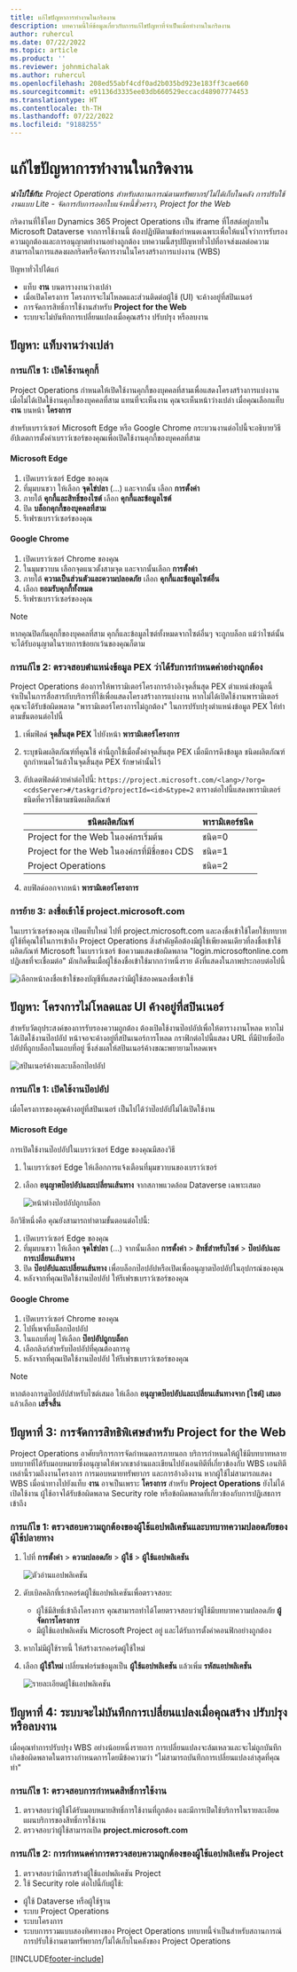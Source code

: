 ```yaml
---
title: แก้ไขปัญหาการทำงานในกริดงาน
description: บทความนี้ให้ข้อมูลเกี่ยวกับการแก้ไขปัญหาที่จำเป็นเมื่อทำงานในกริดงาน
author: ruhercul
ms.date: 07/22/2022
ms.topic: article
ms.product: ''
ms.reviewer: johnmichalak
ms.author: ruhercul
ms.openlocfilehash: 208ed55abf4cdf0ad2b035bd923e183ff3cae660
ms.sourcegitcommit: e91136d3335ee03db660529eccacd48907774453
ms.translationtype: HT
ms.contentlocale: th-TH
ms.lasthandoff: 07/22/2022
ms.locfileid: "9188255"
---
```

# <a name="troubleshoot-working-in-the-task-grid"></a>แก้ไขปัญหาการทำงานในกริดงาน 


_**นำไปใช้กับ:** Project Operations สำหรับสถานการณ์ตามทรัพยากร/ไม่ได้เก็บในคลัง การปรับใช้งานแบบ Lite - จัดการกับการออกใบแจ้งหนี้ชั่วคราว, Project for the Web_

กริดงานที่ใช้โดย Dynamics 365 Project Operations เป็น iframe ที่โฮสต์อยู่ภายใน Microsoft Dataverse จากการใช้งานนี้ ต้องปฏิบัติตามข้อกำหนดเฉพาะเพื่อให้แน่ใจว่าการรับรองความถูกต้องและการอนุญาตทำงานอย่างถูกต้อง บทความนี้สรุปปัญหาทั่วไปที่อาจส่งผลต่อความสามารถในการแสดงผลกริดหรือจัดการงานในโครงสร้างการแบ่งงาน (WBS)

ปัญหาทั่วไปได้แก่

- แท็บ **งาน** บนตารางงานว่างเปล่า
- เมื่อเปิดโครงการ โครงการจะไม่โหลดและส่วนติดต่อผู้ใช้ (UI) จะค้างอยู่ที่สปินเนอร์
- การจัดการสิทธิ์การใช้งานสำหรับ **Project for the Web**
- ระบบจะไม่บันทึกการเปลี่ยนแปลงเมื่อคุณสร้าง ปรับปรุง หรือลบงาน

## <a name="issue-the-task-tab-is-empty"></a>ปัญหา: แท็บงานว่างเปล่า

### <a name="mitigation-1-enable-cookies"></a>การแก้ไข 1: เปิดใช้งานคุกกี้

Project Operations กำหนดให้เปิดใช้งานคุกกี้ของบุคคลที่สามเพื่อแสดงโครงสร้างการแบ่งงาน เมื่อไม่ได้เปิดใช้งานคุกกี้ของบุคคลที่สาม แทนที่จะเห็นงาน คุณจะเห็นหน้าว่างเปล่า เมื่อคุณเลือกแท็บ **งาน** บนหน้า **โครงการ**

สำหรับเบราว์เซอร์ Microsoft Edge หรือ Google Chrome กระบวนงานต่อไปนี้จะอธิบายวิธีอัปเดตการตั้งค่าเบราว์เซอร์ของคุณเพื่อเปิดใช้งานคุกกี้ของบุคคลที่สาม

#### <a name="microsoft-edge"></a>Microsoft Edge

1. เปิดเบราว์เซอร์ Edge ของคุณ
2. ที่มุมบนขวา ให้เลือก **จุดไข่ปลา** (...) และจากนั้น เลือก **การตั้งค่า**
3. ภายใต้ **คุกกี้และสิทธิ์ของไซต์** เลือก **คุกกี้และข้อมูลไซต์**
4. ปิด **บล็อกคุกกี้ของบุคคลที่สาม**
5. รีเฟรชเบราว์เซอร์ของคุณ 

#### <a name="google-chrome"></a>Google Chrome

1. เปิดเบราว์เซอร์ Chrome ของคุณ
2. ในมุมขวาบน เลือกจุดแนวตั้งสามจุด และจากนั้นเลือก **การตั้งค่า**
3. ภายใต้ **ความเป็นส่วนตัวและความปลอดภัย** เลือก **คุกกี้และข้อมูลไซต์อื่น**
4. เลือก **ยอมรับคุกกี้ทั้งหมด**
5. รีเฟรชเบราว์เซอร์ของคุณ 

> [!NOTE]
> หากคุณปิดกั้นคุกกี้ของบุคคลที่สาม คุกกี้และข้อมูลไซต์ทั้งหมดจากไซต์อื่นๆ จะถูกบล็อก แม้ว่าไซต์นั้นจะได้รับอนุญาตในรายการข้อยกเว้นของคุณก็ตาม

### <a name="mitigation-2-validate-the-pex-endpoint-has-been-correctly-configured"></a>การแก้ไข 2: ตรวจสอบตำแหน่งข้อมูล PEX ว่าได้รับการกำหนดค่าอย่างถูกต้อง

Project Operations ต้องการให้พารามิเตอร์โครงการอ้างอิงจุดสิ้นสุด PEX ตำแหน่งข้อมูลนี้จำเป็นในการสื่อสารกับบริการที่ใช้เพื่อแสดงโครงสร้างการแบ่งงาน หากไม่ได้เปิดใช้งานพารามิเตอร์ คุณจะได้รับข้อผิดพลาด "พารามิเตอร์โครงการไม่ถูกต้อง" ในการปรับปรุงตำแหน่งข้อมูล PEX ให้ทำตามขั้นตอนต่อไปนี้

1. เพิ่มฟิลด์ **จุดสิ้นสุด PEX** ไปยังหน้า **พารามิเตอร์โครงการ**
2. ระบุชนิดผลิตภัณฑ์ที่คุณใช้ ค่านี้ถูกใช้เมื่อตั้งค่าจุดสิ้นสุด PEX เมื่อมีการดึงข้อมูล ชนิดผลิตภัณฑ์ถูกกำหนดไว้แล้วในจุดสิ้นสุด PEX รักษาค่านั้นไว้
3. อัปเดตฟิลด์ด้วยค่าต่อไปนี้: `https://project.microsoft.com/<lang>/?org=<cdsServer>#/taskgrid?projectId=<id>&type=2` ตารางต่อไปนี้แสดงพารามิเตอร์ชนิดที่ควรใช้ตามชนิดผลิตภัณฑ์

      | **ชนิดผลิตภัณฑ์**                     | **พารามิเตอร์ชนิด** |
      |--------------------------------------|--------------------|
      | Project for the Web ในองค์กรเริ่มต้น   | ชนิด=0             |
      | Project for the Web ในองค์กรที่มีชื่อของ CDS | ชนิด=1             |
      | Project Operations                   | ชนิด=2             |

4. ลบฟิลด์ออกจากหน้า **พารามิเตอร์โครงการ**

### <a name="mitigation-3-sign-in-to-projectmicrosoftcom"></a>การย้าย 3: ลงชื่อเข้าใช้ project.microsoft.com

ในเบราว์เซอร์ของคุณ เปิดแท็บใหม่ ไปที่ project.microsoft.com และลงชื่อเข้าใช้โดยใช้บทบาทผู้ใช้ที่คุณใช้ในการเข้าถึง Project Operations สิ่งสำคัญคือต้องมีผู้ใช้เพียงคนเดียวที่ลงชื่อเข้าใช้ผลิตภัณฑ์ Microsoft ในเบราว์เซอร์ ข้อความแสดงข้อผิดพลาด "login.microsoftonline.com ปฏิเสธที่จะเชื่อมต่อ" มักเกิดขึ้นเมื่อผู้ใช้ลงชื่อเข้าใช้มากกว่าหนึ่งราย ดังที่แสดงในภาพประกอบต่อไปนี้

![เลือกหน้าลงชื่อเข้าใช้ของบัญชีที่แสดงว่ามีผู้ใช้สองคนลงชื่อเข้าใช้](media/MULTIPLE_USERS_LOGGED_IN.png)

## <a name="issue-the-project-doesnt-load-and-the-ui-is-stuck-on-the-spinner"></a>ปัญหา: โครงการไม่โหลดและ UI ค้างอยู่ที่สปินเนอร์

สำหรับวัตถุประสงค์ของการรับรองความถูกต้อง ต้องเปิดใช้งานป๊อปอัปเพื่อให้ตารางงานโหลด หากไม่ได้เปิดใช้งานป๊อปอัป หน้าจอจะค้างอยู่ที่สปินเนอร์การโหลด กราฟิกต่อไปนี้แสดง URL ที่มีป้ายชื่อป๊อปอัปที่ถูกบล็อกในแถบที่อยู่ ซึ่งส่งผลให้สปินเนอร์ค้างขณะพยายามโหลดเพจ 

   ![สปินเนอร์ค้างและบล็อกป๊อปอัป](media/popupsblocked.png)

### <a name="mitigation-1-enable-pop-ups"></a>การแก้ไข 1: เปิดใช้งานป๊อปอัป

เมื่อโครงการของคุณค้างอยู่ที่สปินเนอร์ เป็นไปได้ว่าป๊อปอัปไม่ได้เปิดใช้งาน

#### <a name="microsoft-edge"></a>Microsoft Edge

การเปิดใช้งานป๊อปอัปในเบราว์เซอร์ Edge ของคุณมีสองวิธี

1. ในเบราว์เซอร์ Edge ให้เลือกการแจ้งเตือนที่มุมขวาบนของเบราว์เซอร์
2. เลือก **อนุญาตป๊อปอัปและเปลี่ยนเส้นทาง** จากสภาพแวดล้อม Dataverse เฉพาะเสมอ
 
     ![หน้าต่างป๊อปอัปถูกบล็อก](media/enablepopups.png)

อีกวิธีหนึ่งคือ คุณยังสามารถทำตามขั้นตอนต่อไปนี้:

1. เปิดเบราว์เซอร์ Edge ของคุณ
2. ที่มุมบนขวา ให้เลือก **จุดไข่ปลา** (...) จากนั้นเลือก **การตั้งค่า** > **สิทธิ์สำหรับไซต์** > **ป๊อปอัปและการเปลี่ยนเส้นทาง**
3. ปิด **ป๊อปอัปและเปลี่ยนเส้นทาง** เพื่อบล็อกป๊อปอัปหรือเปิดเพื่ออนุญาตป๊อปอัปในอุปกรณ์ของคุณ
4. หลังจากที่คุณเปิดใช้งานป๊อปอัป ให้รีเฟรชเบราว์เซอร์ของคุณ 

#### <a name="google-chrome"></a>Google Chrome
1. เปิดเบราว์เซอร์ Chrome ของคุณ
2. ไปที่เพจที่บล็อกป๊อปอัป
3. ในแถบที่อยู่ ให้เลือก **ป๊อปอัปถูกบล็อก**
4. เลือกลิงก์สำหรับป๊อปอัปที่คุณต้องการดู
5. หลังจากที่คุณเปิดใช้งานป๊อปอัป ให้รีเฟรชเบราว์เซอร์ของคุณ 

> [!NOTE]
> หากต้องการดูป๊อปอัปสำหรับไซต์เสมอ ให้เลือก **อนุญาตป๊อปอัปและเปลี่ยนเส้นทางจาก [ไซต์] เสมอ** แล้วเลือก **เสร็จสิ้น**

## <a name="issue-3-administration-of-privileges-for-project-for-the-web"></a>ปัญหาที่ 3: การจัดการสิทธิพิเศษสำหรับ Project for the Web

Project Operations อาศัยบริการการจัดกำหนดการภายนอก บริการกำหนดให้ผู้ใช้มีบทบาทหลายบทบาทที่ได้รับมอบหมายซึ่งอนุญาตให้พวกเขาอ่านและเขียนไปยังเอนทิตีที่เกี่ยวข้องกับ WBS เอนทิตีเหล่านี้รวมถึงงานโครงการ การมอบหมายทรัพยากร และการอ้างอิงงาน หากผู้ใช้ไม่สามารถแสดง WBS เมื่อนำทางไปยังแท็บ **งาน** อาจเป็นเพราะ **โครงการ** สำหรับ **Project Operations** ยังไม่ได้เปิดใช้งาน ผู้ใช้อาจได้รับข้อผิดพลาด Security role หรือข้อผิดพลาดที่เกี่ยวข้องกับการปฏิเสธการเข้าถึง

### <a name="mitigation-1-validate-the-application-user-and-end-user-security-roles"></a>การแก้ไข 1: ตรวจสอบความถูกต้องของผู้ใช้แอปพลิเคชันและบทบาทความปลอดภัยของผู้ใช้ปลายทาง

1. ไปที่ **การตั้งค่า** > **ความปลอดภัย** > **ผู้ใช้** > **ผู้ใช้แอปพลิเคชัน**  

   ![ตัวอ่านแอปพลิเคชัน](media/applicationuser.jpg)
   
2. ดับเบิลคลิกที่เรกคอร์ดผู้ใช้แอปพลิเคชันเพื่อตรวจสอบ:

     - ผู้ใช้มีสิทธิ์เข้าถึงโครงการ คุณสามารถทำได้โดยตรวจสอบว่าผู้ใช้มีบทบาทความปลอดภัย **ผู้จัดการโครงการ**
     - มีผู้ใช้แอปพลิเคชัน Microsoft Project อยู่ และได้รับการตั้งค่าคอนฟิกอย่างถูกต้อง
 
3. หากไม่มีผู้ใช้รายนี้ ให้สร้างเรกคอร์ดผู้ใช้ใหม่ 
4. เลือก **ผู้ใช้ใหม่** เปลี่ยนฟอร์มข้อมูลเป็น **ผู้ใช้แอปพลิเคชัน** แล้วเพิ่ม **รหัสแอปพลิเคชัน**

   ![รายละเอียดผู้ใช้แอปพลิเคชัน](media/applicationuserdetails.jpg)


## <a name="issue-4-changes-arent-saved-when-you-create-update-or-delete-a-task"></a>ปัญหาที่ 4: ระบบจะไม่บันทึกการเปลี่ยนแปลงเมื่อคุณสร้าง ปรับปรุง หรือลบงาน

เมื่อคุณทำการปรับปรุง WBS อย่างน้อยหนึ่งรายการ การเปลี่ยนแปลงจะล้มเหลวและจะไม่ถูกบันทึก เกิดข้อผิดพลาดในตารางกำหนดการโดยมีข้อความว่า "ไม่สามารถบันทึกการเปลี่ยนแปลงล่าสุดที่คุณทำ"

### <a name="mitigation-1-validate-the-license-assignment"></a>การแก้ไข 1: ตรวจสอบการกำหนดสิทธิ์การใช้งาน

1. ตรวจสอบว่าผู้ใช้ได้รับมอบหมายสิทธิ์การใช้งานที่ถูกต้อง และมีการเปิดใช้บริการในรายละเอียดแผนบริการของสิทธิ์การใช้งาน  
2. ตรวจสอบว่าผู้ใช้สามารถเปิด **project.microsoft.com**
    
### <a name="mitigation-2-validation-configuration-of-the-project-application-user"></a>การแก้ไข 2: การกำหนดค่าการตรวจสอบความถูกต้องของผู้ใช้แอปพลิเคชัน Project
1. ตรวจสอบว่ามีการสร้างผู้ใช้แอปพลิเคชัน Project
2. ใช้ Security role ต่อไปนี้กับผู้ใช้:
  
  - ผู้ใช้ Dataverse หรือผู้ใช้ฐาน
  - ระบบ Project Operations
  - ระบบโครงการ
  - ระบบการรวมแบบสองทิศทางของ Project Operations บทบาทนี้จำเป็นสำหรับสถานการณ์การปรับใช้งานตามทรัพยากร/ไม่ได้เก็บในคลังของ Project Operations


[!INCLUDE[footer-include](../includes/footer-banner.md)]
